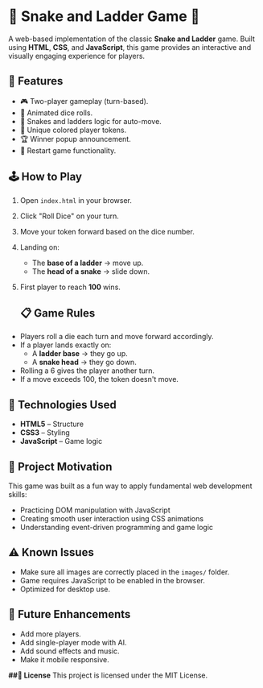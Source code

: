 # 🎲 Snake and Ladder Game 🐍

A web-based implementation of the classic **Snake and Ladder** game. Built using **HTML**, **CSS**, and **JavaScript**, this game provides an interactive and visually engaging experience for players.

## 🚀 Features
- 🎮 Two-player gameplay (turn-based).
- 🎲 Animated dice rolls.
- 🐍 Snakes and ladders logic for auto-move.
- 🧍 Unique colored player tokens.
- 🏆 Winner popup announcement.
- 🔁 Restart game functionality.

## 🕹️ How to Play
1. Open `index.html` in your browser.
2. Click "Roll Dice" on your turn.
3. Move your token forward based on the dice number.
4. Landing on:
   - The **base of a ladder** → move up.
   - The **head of a snake** → slide down.
5. First player to reach **100** wins.

   ## 📋 Game Rules
- Players roll a die each turn and move forward accordingly.
- If a player lands exactly on:
  - A **ladder base** → they go up.
  - A **snake head** → they go down.
- Rolling a 6 gives the player another turn.
- If a move exceeds 100, the token doesn't move.

## 🔧 Technologies Used
- **HTML5** – Structure
- **CSS3** – Styling
- **JavaScript** – Game logic

## 🎯 Project Motivation
This game was built as a fun way to apply fundamental web development skills:
- Practicing DOM manipulation with JavaScript
- Creating smooth user interaction using CSS animations
- Understanding event-driven programming and game logic

## ⚠️ Known Issues
- Make sure all images are correctly placed in the `images/` folder.
- Game requires JavaScript to be enabled in the browser.
- Optimized for desktop use.

## 🌟 Future Enhancements
- Add more players.
- Add single-player mode with AI.
- Add sound effects and music.
- Make it mobile responsive.

**##📜 License**
This project is licensed under the MIT License.
